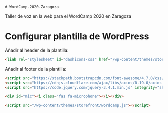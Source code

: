     # WordCamp-2020-Zaragoza
Taller de voz en la web para el WordCamp 2020 en Zaragoza

# Configurar plantilla de WordPress

Añadir al header de la plantilla:

```html
<link rel="stylesheet" id="dashicons-css" href="/wp-content/themes/storefront/wordcamp.css" type="text/css" media="all">
```

Añadir al footer de la plantilla:

```html
<script src="https://stackpath.bootstrapcdn.com/font-awesome/4.7.0/css/font-awesome.min.css"></script>
<script src="https://cdnjs.cloudflare.com/ajax/libs/axios/0.19.0/axios.js"></script>
<script src="https://code.jquery.com/jquery-3.4.1.min.js" integrity="sha256-CSXorXvZcTkaix6Yvo6HppcZGetbYMGWSFlBw8HfCJo=" crossorigin="anonymous"></script>

<div id="mic"><i class="fas fa-microphone"></i></div>

<script src="/wp-content/themes/storefront/wordcamp.js"></script>
```
